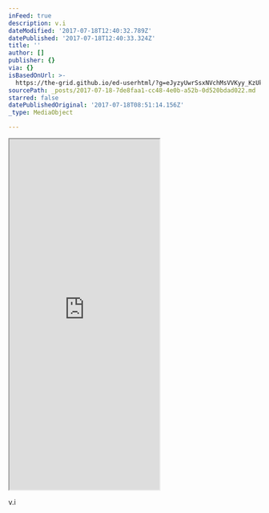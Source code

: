 ```yaml
---
inFeed: true
description: v.i
dateModified: '2017-07-18T12:40:32.789Z'
datePublished: '2017-07-18T12:40:33.324Z'
title: ''
author: []
publisher: {}
via: {}
isBasedOnUrl: >-
  https://the-grid.github.io/ed-userhtml/?g=eJyzyUwrSsxNVchMsVVKyy_KzUktKdaFiCkpFBcl2ypllJQUFFvp68Nk9ZLzc8GcYv38bK-QshxjQ79ck8BEM8cAfXuITtuSolKgdjA7Kb8oJbXIVslASaE8M6Ukw1bJ0MBAVcnORh-i1g4AwmQsbw
sourcePath: _posts/2017-07-18-7de8faa1-cc48-4e0b-a52b-0d520bdad022.md
starred: false
datePublishedOriginal: '2017-07-18T08:51:14.156Z'
_type: MediaObject

---
```

<iframe src="https://the-grid.github.io/ed-userhtml/?g=eJx9jj0OwjAMhfeeIrLESN0KxICaIlYGBBIXCGkqUhqlsk2B2wMNrGx-P9-Ts8q3ZIJTvtHQRgq9E54nDxST1XARGXiN-EtzG8MkGON1dxr7RbkPy6NZbQ-4SaQWur3x6T5HahxpKEDdfSMXDWVRzKCuMHXrrGJLfhAlz8FpEPcQ7MxokvvvCRYj3mLH36m8489uAusXnphMXA" height="700" style=""></iframe>

v.i